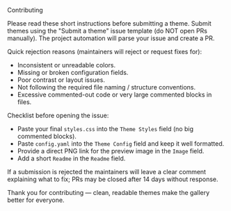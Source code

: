 Contributing

Please read these short instructions before submitting a theme. Submit themes using the "Submit a theme" issue template (do NOT open PRs manually). The project automation will parse your issue and create a PR.

Quick rejection reasons (maintainers will reject or request fixes for):
- Inconsistent or unreadable colors.
- Missing or broken configuration fields.
- Poor contrast or layout issues.
- Not following the required file naming / structure conventions.
- Excessive commented-out code or very large commented blocks in files.

Checklist before opening the issue:
- Paste your final `styles.css` into the `Theme Styles` field (no big commented blocks).
- Paste `config.yaml` into the `Theme Config` field and keep it well formatted.
- Provide a direct PNG link for the preview image in the `Image` field.
- Add a short `Readme` in the `Readme` field.

If a submission is rejected the maintainers will leave a clear comment explaining what to fix; PRs may be closed after 14 days without response.

Thank you for contributing — clean, readable themes make the gallery better for everyone.
